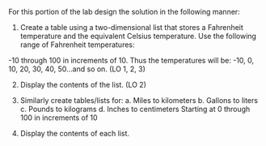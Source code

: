 For this portion of the lab design the solution in the following manner:
1. Create a table using a two-dimensional list that stores a Fahrenheit temperature
and the equivalent Celsius temperature. Use the following range of Fahrenheit
temperatures:

-10 through 100 in increments of 10. Thus the temperatures will be:
-10, 0, 10, 20, 30, 40, 50…and so on. (LO 1, 2, 3)

2. Display the contents of the list. (LO 2)

3. Similarly create tables/lists for:
a. Miles to kilometers
b. Gallons to liters
c. Pounds to kilograms
d. Inches to centimeters
Starting at 0 through 100 in increments of 10

4. Display the contents of each list. 
